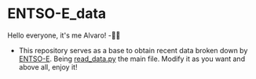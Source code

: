 # ENTSO-E_data

Hello everyone, it's me Alvaro! -🤹‍♂️

* This repository serves as a base to obtain recent data broken down by [ENTSO-E](https://pypi.org/project/entsoe-py/). Being [read_data.py](/read_data.py) the main file. Modify it as you want and above all, enjoy it! 